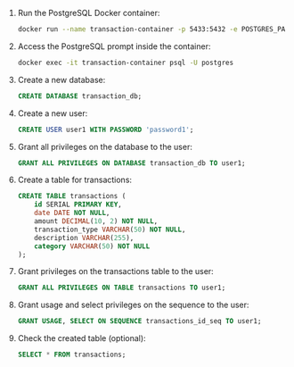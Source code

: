 
1. Run the PostgreSQL Docker container:
   ```bash
   docker run --name transaction-container -p 5433:5432 -e POSTGRES_PASSWORD=mysecretpassword -d postgres:9.5
   ```

2. Access the PostgreSQL prompt inside the container:
   ```bash
   docker exec -it transaction-container psql -U postgres
   ```

3. Create a new database:
   ```sql
   CREATE DATABASE transaction_db;
   ```

4. Create a new user:
   ```sql
   CREATE USER user1 WITH PASSWORD 'password1';
   ```

5. Grant all privileges on the database to the user:
   ```sql
   GRANT ALL PRIVILEGES ON DATABASE transaction_db TO user1;
   ```

6. Create a table for transactions:
   ```sql
   CREATE TABLE transactions (
       id SERIAL PRIMARY KEY,
       date DATE NOT NULL,
       amount DECIMAL(10, 2) NOT NULL,
       transaction_type VARCHAR(50) NOT NULL,
       description VARCHAR(255),
       category VARCHAR(50) NOT NULL
   );
   ```

7. Grant privileges on the transactions table to the user:
   ```sql
   GRANT ALL PRIVILEGES ON TABLE transactions TO user1;
   ```

8. Grant usage and select privileges on the sequence to the user:
   ```sql
   GRANT USAGE, SELECT ON SEQUENCE transactions_id_seq TO user1;
   ```

9. Check the created table (optional):
   ```sql
   SELECT * FROM transactions;
   ```